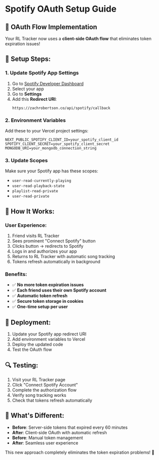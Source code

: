 # Spotify OAuth Setup Guide

## 🎯 **OAuth Flow Implementation**

Your RL Tracker now uses a **client-side OAuth flow** that eliminates token expiration issues!

## 🔧 **Setup Steps:**

### **1. Update Spotify App Settings**

1. Go to [Spotify Developer Dashboard](https://developer.spotify.com/dashboard)
2. Select your app
3. Go to **Settings**
4. Add this **Redirect URI**:
   ```
   https://zachrobertson.co/api/spotify/callback
   ```

### **2. Environment Variables**

Add these to your Vercel project settings:

```
NEXT_PUBLIC_SPOTIFY_CLIENT_ID=your_spotify_client_id
SPOTIFY_CLIENT_SECRET=your_spotify_client_secret
MONGODB_URI=your_mongodb_connection_string
```

### **3. Update Scopes**

Make sure your Spotify app has these scopes:
- `user-read-currently-playing`
- `user-read-playback-state`
- `playlist-read-private`
- `user-read-private`

## 🎵 **How It Works:**

### **User Experience:**
1. Friend visits RL Tracker
2. Sees prominent "Connect Spotify" button
3. Clicks button → redirects to Spotify
4. Logs in and authorizes your app
5. Returns to RL Tracker with automatic song tracking
6. Tokens refresh automatically in background

### **Benefits:**
- ✅ **No more token expiration issues**
- ✅ **Each friend uses their own Spotify account**
- ✅ **Automatic token refresh**
- ✅ **Secure token storage in cookies**
- ✅ **One-time setup per user**

## 🚀 **Deployment:**

1. Update your Spotify app redirect URI
2. Add environment variables to Vercel
3. Deploy the updated code
4. Test the OAuth flow

## 🔍 **Testing:**

1. Visit your RL Tracker page
2. Click "Connect Spotify Account"
3. Complete the authorization flow
4. Verify song tracking works
5. Check that tokens refresh automatically

## 🎯 **What's Different:**

- **Before**: Server-side tokens that expired every 60 minutes
- **After**: Client-side OAuth with automatic refresh
- **Before**: Manual token management
- **After**: Seamless user experience

This new approach completely eliminates the token expiration problems! 🎵 
